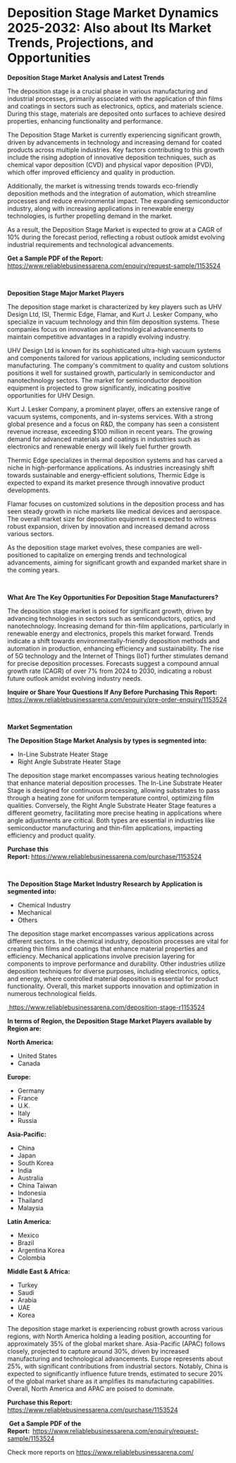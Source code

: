 <p><h1>Deposition Stage Market Dynamics 2025-2032: Also about Its Market Trends, Projections, and Opportunities</h1></p><p><strong>Deposition Stage Market Analysis and Latest Trends</strong></p>
<p><p>The deposition stage is a crucial phase in various manufacturing and industrial processes, primarily associated with the application of thin films and coatings in sectors such as electronics, optics, and materials science. During this stage, materials are deposited onto surfaces to achieve desired properties, enhancing functionality and performance. </p><p>The Deposition Stage Market is currently experiencing significant growth, driven by advancements in technology and increasing demand for coated products across multiple industries. Key factors contributing to this growth include the rising adoption of innovative deposition techniques, such as chemical vapor deposition (CVD) and physical vapor deposition (PVD), which offer improved efficiency and quality in production. </p><p>Additionally, the market is witnessing trends towards eco-friendly deposition methods and the integration of automation, which streamline processes and reduce environmental impact. The expanding semiconductor industry, along with increasing applications in renewable energy technologies, is further propelling demand in the market. </p><p>As a result, the Deposition Stage Market is expected to grow at a CAGR of 10% during the forecast period, reflecting a robust outlook amidst evolving industrial requirements and technological advancements.</p></p>
<p><strong>Get a Sample PDF of the Report:&nbsp;</strong> <a href="https://www.reliablebusinessarena.com/enquiry/request-sample/1153524?utm_campaign=1420&utm_medium=2&utm_source=Github&utm_content=ia&utm_term=10042025&utm_id=deposition-stage">https://www.reliablebusinessarena.com/enquiry/request-sample/1153524</a></p>
<p>&nbsp;</p>
<p><strong>Deposition Stage Major Market Players</strong></p>
<p><p>The deposition stage market is characterized by key players such as UHV Design Ltd, ISI, Thermic Edge, Flamar, and Kurt J. Lesker Company, who specialize in vacuum technology and thin film deposition systems. These companies focus on innovation and technological advancements to maintain competitive advantages in a rapidly evolving industry.</p><p>UHV Design Ltd is known for its sophisticated ultra-high vacuum systems and components tailored for various applications, including semiconductor manufacturing. The company's commitment to quality and custom solutions positions it well for sustained growth, particularly in semiconductor and nanotechnology sectors. The market for semiconductor deposition equipment is projected to grow significantly, indicating positive opportunities for UHV Design.</p><p>Kurt J. Lesker Company, a prominent player, offers an extensive range of vacuum systems, components, and in-systems services. With a strong global presence and a focus on R&D, the company has seen a consistent revenue increase, exceeding $100 million in recent years. The growing demand for advanced materials and coatings in industries such as electronics and renewable energy will likely fuel further growth.</p><p>Thermic Edge specializes in thermal deposition systems and has carved a niche in high-performance applications. As industries increasingly shift towards sustainable and energy-efficient solutions, Thermic Edge is expected to expand its market presence through innovative product developments.</p><p>Flamar focuses on customized solutions in the deposition process and has seen steady growth in niche markets like medical devices and aerospace. The overall market size for deposition equipment is expected to witness robust expansion, driven by innovation and increased demand across various sectors.</p><p>As the deposition stage market evolves, these companies are well-positioned to capitalize on emerging trends and technological advancements, aiming for significant growth and expanded market share in the coming years.</p></p>
<p>&nbsp;</p>
<p><strong>What Are The Key Opportunities For Deposition Stage Manufacturers?</strong></p>
<p><p>The deposition stage market is poised for significant growth, driven by advancing technologies in sectors such as semiconductors, optics, and nanotechnology. Increasing demand for thin-film applications, particularly in renewable energy and electronics, propels this market forward. Trends indicate a shift towards environmentally-friendly deposition methods and automation in production, enhancing efficiency and sustainability. The rise of 5G technology and the Internet of Things (IoT) further stimulates demand for precise deposition processes. Forecasts suggest a compound annual growth rate (CAGR) of over 7% from 2024 to 2030, indicating a robust future outlook amidst evolving industry needs.</p></p>
<p><strong>Inquire or Share Your Questions If Any Before Purchasing This Report:</strong> <a href="https://www.reliablebusinessarena.com/enquiry/pre-order-enquiry/1153524?utm_campaign=1420&utm_medium=2&utm_source=Github&utm_content=ia&utm_term=10042025&utm_id=deposition-stage">https://www.reliablebusinessarena.com/enquiry/pre-order-enquiry/1153524</a></p>
<p>&nbsp;</p>
<p><strong>Market Segmentation</strong></p>
<p><strong>The Deposition Stage Market Analysis by types is segmented into:</strong></p>
<p><ul><li>In-Line Substrate Heater Stage</li><li>Right Angle Substrate Heater Stage</li></ul></p>
<p><p>The deposition stage market encompasses various heating technologies that enhance material deposition processes. The In-Line Substrate Heater Stage is designed for continuous processing, allowing substrates to pass through a heating zone for uniform temperature control, optimizing film qualities. Conversely, the Right Angle Substrate Heater Stage features a different geometry, facilitating more precise heating in applications where angle adjustments are critical. Both types are essential in industries like semiconductor manufacturing and thin-film applications, impacting efficiency and product quality.</p></p>
<p><strong>Purchase this Report:&nbsp;</strong><a href="https://www.reliablebusinessarena.com/purchase/1153524?utm_campaign=1420&utm_medium=2&utm_source=Github&utm_content=ia&utm_term=10042025&utm_id=deposition-stage">https://www.reliablebusinessarena.com/purchase/1153524</a></p>
<p>&nbsp;</p>
<p><strong>The Deposition Stage Market Industry Research by Application is segmented into:</strong></p>
<p><ul><li>Chemical Industry</li><li>Mechanical</li><li>Others</li></ul></p>
<p><p>The deposition stage market encompasses various applications across different sectors. In the chemical industry, deposition processes are vital for creating thin films and coatings that enhance material properties and efficiency. Mechanical applications involve precision layering for components to improve performance and durability. Other industries utilize deposition techniques for diverse purposes, including electronics, optics, and energy, where controlled material deposition is essential for product functionality. Overall, this market supports innovation and optimization in numerous technological fields.</p></p>
<p><a href="https://www.reliablebusinessarena.com/deposition-stage-r1153524?utm_campaign=1420&utm_medium=2&utm_source=Github&utm_content=ia&utm_term=10042025&utm_id=deposition-stage">&nbsp;https://www.reliablebusinessarena.com/deposition-stage-r1153524</a></p>
<p><strong>In terms of Region, the Deposition Stage Market Players available by Region are:</strong></p>
<p>
    <p> <strong> North America: </strong>
        <ul>
            <li>United States</li>
            <li>Canada</li>
        </ul>
        </p> 
    <p> <strong> Europe: </strong>
        <ul>
            <li>Germany</li>
            <li>France</li>
            <li>U.K.</li>
            <li>Italy</li>
            <li>Russia</li>
        </ul>
        </p> 
    <p> <strong> Asia-Pacific: </strong>
        <ul>
            <li>China</li>
            <li>Japan</li>
            <li>South Korea</li>
            <li>India</li>
            <li>Australia</li>
            <li>China Taiwan</li>
            <li>Indonesia</li>
            <li>Thailand</li>
            <li>Malaysia</li>
        </ul>
        </p> 
    <p> <strong> Latin America: </strong>
        <ul>
            <li>Mexico</li>
            <li>Brazil</li>
            <li>Argentina Korea</li>
            <li>Colombia</li>
        </ul>
        </p> 
    <p> <strong> Middle East & Africa: </strong>
        <ul>
            <li>Turkey</li>
            <li>Saudi</li>
            <li>Arabia</li>
            <li>UAE</li>
            <li>Korea</li>
        </ul>
    </p>
    </p>
<p><p>The deposition stage market is experiencing robust growth across various regions, with North America holding a leading position, accounting for approximately 35% of the global market share. Asia-Pacific (APAC) follows closely, projected to capture around 30%, driven by increased manufacturing and technological advancements. Europe represents about 25%, with significant contributions from industrial sectors. Notably, China is expected to significantly influence future trends, estimated to secure 20% of the global market share as it amplifies its manufacturing capabilities. Overall, North America and APAC are poised to dominate.</p></p>
<p><strong>Purchase this Report: </strong><a href="https://www.reliablebusinessarena.com/purchase/1153524?utm_campaign=1420&utm_medium=2&utm_source=Github&utm_content=ia&utm_term=10042025&utm_id=deposition-stage">https://www.reliablebusinessarena.com/purchase/1153524</a></p>
<p>&nbsp;<strong>Get a Sample PDF of the Report:&nbsp;&nbsp;</strong><a href="https://www.reliablebusinessarena.com/enquiry/request-sample/1153524?utm_campaign=1420&utm_medium=2&utm_source=Github&utm_content=ia&utm_term=10042025&utm_id=deposition-stage">https://www.reliablebusinessarena.com/enquiry/request-sample/1153524</a></p>
<p><strong></strong></p>
<p>Check more reports on <a href="https://www.reliablebusinessarena.com/?utm_campaign=1420&utm_medium=2&utm_source=Github&utm_content=ia&utm_term=10042025&utm_id=deposition-stage">https://www.reliablebusinessarena.com/</a></p>